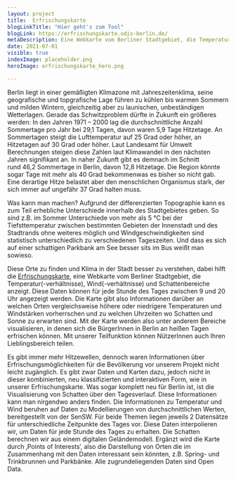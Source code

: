 ```yaml
---
layout: project
title:  Erfrischungskarte
blogLinkTitle: "Hier geht's zum Tool"
blogLink: https://erfrischungskarte.odis-berlin.de/
metaDescription: Eine Webkarte vom Berliner Stadtgebiet, die Temperatur, Wind und Schattenbereiche anzeigt.
date: 2021-07-01
visible: true
indexImage: placeholder.png
heroImage: erfrischungskarte_hero.png

---
```


Berlin liegt in einer gemäßigten Klimazone mit Jahreszeitenklima, seine geografische und topgrafische Lage führen zu kühlen bis warmen Sommern und milden Wintern, gleichzeitig aber zu launischen, unbeständigen Wetterlagen. Gerade das Schwitzproblem dürfte in Zukunft ein größeres werden: In den Jahren 1971 – 2000 lag die durchschnittliche Anzahl Sommertage pro Jahr bei 29,1 Tagen, davon waren 5,9 Tage Hitzetage. An Sommertagen steigt die Lufttemperatur auf 25 Grad oder höher, an Hitzetagen auf 30 Grad oder höher. Laut Landesamt für Umwelt Berechnungen steigen diese Zahlen laut Klimawandel in den nächsten Jahren signifikant an. In naher Zukunft gibt es demnach im Schnitt rund 46,2 Sommertage in Berlin, davon 12,8 Hitzetage. Die Region könnte sogar Tage mit mehr als 40 Grad bekommenwas es bisher so nicht gab. Eine derartige Hitze belastet aber den menschlichen Organismus stark, der sich immer auf ungefähr 37 Grad halten muss.

Was kann man machen? Aufgrund der differenzierten Topographie kann es zum Teil erhebliche Unterschiede innerhalb des Stadtgebietes geben. So sind z.B. im Sommer Unterschiede von mehr als 5 °C bei der Tiefsttemperatur zwischen bestimmten Gebieten der Innenstadt und des Stadtrands ohne weiteres möglich und Windgeschwindigkeiten sind statistisch unterschiedlich zu verschiedenen Tageszeiten. Und dass es sich auf einer schattigen Parkbank am See besser sits im Bus weißt man sowieso.

Diese Orte zu finden und Klima in der Stadt besser zu verstehen, dabei hilft die [Erfrischungskarte](https://erfrischungskarte.odis-berlin.de/), eine Webkarte vom Berliner Stadtgebiet, die Temperatur(-verhältnisse), Wind(-verhältnisse) und Schattenbereiche anzeigt. Diese Daten können für jede Stunde des Tages zwischen 9 und 20 Uhr angezeigt werden. Die Karte gibt also Informationen darüber an welchen Orten vergleichsweise höhere oder niedrigere Temperaturen und Windstärken vorherrschen und zu welchen Uhrzeiten wo Schatten und Sonne zu erwarten sind. Mit der Karte werden also unter anderem Bereiche visualisieren, in denen sich die BürgerInnen in Berlin an heißen Tagen erfrischen können. Mit unserer Teilfunktion können NützerInnen auch Ihren Lieblingsbereich teilen.


Es gibt immer mehr Hitzewellen, dennoch waren Informationen über Erfrischungsmöglichkeiten für die Bevölkerung vor unserem Projekt nicht leicht zugänglich. Es gibt zwar Daten und Karten dazu, jedoch nicht in dieser kombinierten, neu klassifizierten und interaktiven Form, wie in unserer Erfrischungskarte. Was sogar komplett neu für Berlin ist, ist die Visualisierung von Schatten über den Tagesverlauf. Diese Informationen kann man nirgendwo anders finden. Die Informationen zu Temperatur und Wind beruhen auf Daten zu Modellierungen von durchschnittlichen Werten, bereitgestellt von der SenSW. Für beide Themen liegen jeweils 2 Datensätze für unterschiedliche Zeitpunkte des Tages vor. Diese Daten interpolieren wir, um Daten für jede Stunde des Tages zu erhalten. Die Schatten berechnen wir aus einem digitalen Geländemodell. Ergänzt wird die Karte durch ‚Points of Interests‘, also die Darstellung von Orten die im Zusammenhang mit den Daten interessant sein könnten, z.B. Spring- und Trinkbrunnen und Parkbänke. Alle zugrundeliegenden Daten sind Open Data.